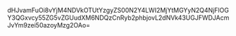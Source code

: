 dHJvamFuOi8vYjM4NDVkOTUtYzgyZS00N2Y4LWI2MjYtMGYyN2Q4NjFlOGY3QGxvcy55ZG5vZGUudXM6NDQzCnRyb2phbjovL2dNVk43UGJFWDJAcmJvYm9zei50azoyMzg2OAo=